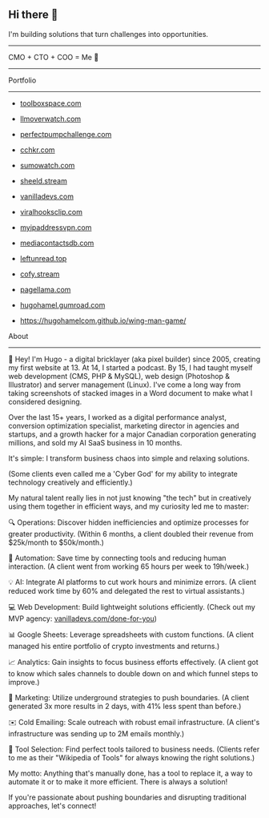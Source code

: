 ## Hi there 👋

<!--
**hugohamelcom/hugohamelcom** is a ✨ _special_ ✨ repository because its `README.md` (this file) appears on your GitHub profile.

Here are some ideas to get you started:

- 🔭 I’m currently working on ...
- 🌱 I’m currently learning ...
- 👯 I’m looking to collaborate on ...
- 🤔 I’m looking for help with ...
- 💬 Ask me about ...
- 📫 How to reach me: ...
- 😄 Pronouns: ...
- ⚡ Fun fact: ...
-->

I'm building solutions that turn challenges into opportunities.

-------------------------------------------------------------------

CMO + CTO + COO = Me 👋

------

Portfolio

-------------

-   [toolboxspace.com](https://toolboxspace.com/)

-   [llmoverwatch.com](https://llmoverwatch.com/)

-   [perfectpumpchallenge.com](https://perfectpumpchallenge.com/)

-   [cchkr.com](https://cchkr.com/)

-   [sumowatch.com](https://sumowatch.com/)

-   [sheeld.stream](https://sheeld.stream/)

-   [vanilladevs.com](https://vanilladevs.com/)

-   [viralhooksclip.com](https://viralhooksclip.com/)

-   [myipaddressvpn.com](https://myipaddressvpn.com/)

-   [mediacontactsdb.com](https://mediacontactsdb.com/)

-   [leftunread.top](https://leftunread.top/)

-   [cofy.stream](https://cofy.stream/)

-   [pagellama.com](https://pagellama.com/)

-   [hugohamel.gumroad.com](https://hugohamel.gumroad.com/)

-   <https://hugohamelcom.github.io/wing-man-game/>

About

---------

👋 Hey! I'm Hugo - a digital bricklayer (aka pixel builder) since 2005, creating my first website at 13. At 14, I started a podcast. By 15, I had taught myself web development (CMS, PHP & MySQL), web design (Photoshop & Illustrator) and server management (Linux). I've come a long way from taking screenshots of stacked images in a Word document to make what I considered designing.

Over the last 15+ years, I worked as a digital performance analyst, conversion optimization specialist, marketing director in agencies and startups, and a growth hacker for a major Canadian corporation generating millions, and sold my AI SaaS business in 10 months.

It's simple: I transform business chaos into simple and relaxing solutions.

(Some clients even called me a 'Cyber God' for my ability to integrate technology creatively and efficiently.)

My natural talent really lies in not just knowing "the tech" but in creatively using them together in efficient ways, and my curiosity led me to master:

🔍 Operations: Discover hidden inefficiencies and optimize processes for greater productivity. (Within 6 months, a client doubled their revenue from $25k/month to $50k/month.)

🤖 Automation: Save time by connecting tools and reducing human interaction. (A client went from working 65 hours per week to 19h/week.)

💡 AI: Integrate AI platforms to cut work hours and minimize errors. (A client reduced work time by 60% and delegated the rest to virtual assistants.)

💻 Web Development: Build lightweight solutions efficiently. (Check out my MVP agency: [vanilladevs.com/done-for-you](https://vanilladevs.com/done-for-you))

📊 Google Sheets: Leverage spreadsheets with custom functions. (A client managed his entire portfolio of crypto investments and returns.)

📈 Analytics: Gain insights to focus business efforts effectively. (A client got to know which sales channels to double down on and which funnel steps to improve.)

📢 Marketing: Utilize underground strategies to push boundaries. (A client generated 3x more results in 2 days, with 41% less spent than before.)

✉️ Cold Emailing: Scale outreach with robust email infrastructure. (A client's infrastructure was sending up to 2M emails monthly.)

🔧 Tool Selection: Find perfect tools tailored to business needs. (Clients refer to me as their "Wikipedia of Tools" for always knowing the right solutions.)

My motto: Anything that's manually done, has a tool to replace it, a way to automate it or to make it more efficient. There is always a solution!

If you're passionate about pushing boundaries and disrupting traditional approaches, let's connect!
